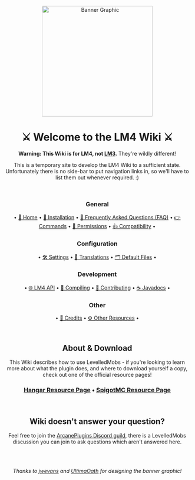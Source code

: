 <div align="center">

<img src="https://i.ibb.co/ySgMPd0/Levelled-Mobs-Banner-v2-0.png" alt="Banner Graphic" height="300px"></img>

# ⚔️ Welcome to the LM4 Wiki ⚔️

**Warning: This Wiki is for LM4, not [LM3](https://github.com/ArcanePlugins/LevelledMobs/Wiki).** They're wildly different!

This is a temporary site to develop the LM4 Wiki to a sufficient state. Unfortunately there is no side-bar to put navigation links in, so we'll have to list them out whenever required. :)

<br>

### General

• [🏡 Home](home.md)
• [🔌 Installation](installation.md)
• [🙋‍ Frequently Asked Questions (FAQ)](faq.md)
• [👉 Commands](commands.md)
• [🛑 Permissions](permissions.md)
• [👍 Compatibility](compatibility.md)
•

### Configuration

• [🛠️ Settings](settings/settings.md)
• [📜 Translations](translations/translations.md)
• [🗂️ Default Files](snippets/default-files.md)
•

### Development

• [🌐 LM4 API](dev/api.md)
• [🧱 Compiling](dev/compiling.md)
• [💙 Contributing](dev/contributing.md)
• [☕️ Javadocs](dev/javadocs.md)
•

### Other

• [🤝 Credits](credits.md)
• [⚙️ Other Resources](other-resources.md)
•



<br>

## About & Download

This Wiki describes how to use LevelledMobs - if you're looking to learn more about what the plugin
does, and where to download yourself a copy, check out one of the official resource pages!

### [Hangar Resource Page](https://hangar.papermc.io/ArcanePlugins/LevelledMobs) • [SpigotMC Resource Page](https://spigotmc.org/resources/74304/)

<br>

## Wiki doesn't answer your question?

Feel free to join the
[ArcanePlugins Discord guild](https://discord.io/arcaneplugins),
there is a LevelledMobs discussion you can join to ask questions
which aren't answered here.

<br><br>

*Thanks to [jwevans](https://github.com/jwevans1989) and [UltimaOath](https://github.com/UltimaOath) for designing the banner graphic!*

</div>